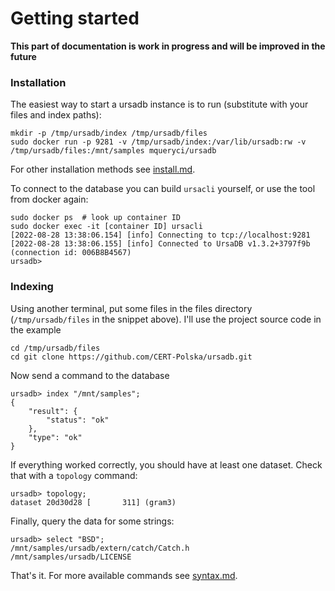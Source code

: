 # Getting started

**This part of documentation is work in progress and will be improved in the future**

### Installation

The easiest way to start a ursadb instance is to run (substitute with your files and index paths):

```
mkdir -p /tmp/ursadb/index /tmp/ursadb/files
sudo docker run -p 9281 -v /tmp/ursadb/index:/var/lib/ursadb:rw -v /tmp/ursadb/files:/mnt/samples mqueryci/ursadb
```

For other installation methods see [install.md](./install.md).

To connect to the database you can build `ursacli` yourself, or use the tool from docker again:

```
sudo docker ps  # look up container ID
sudo docker exec -it [container ID] ursacli
[2022-08-28 13:38:06.154] [info] Connecting to tcp://localhost:9281
[2022-08-28 13:38:06.155] [info] Connected to UrsaDB v1.3.2+3797f9b (connection id: 006B8B4567)
ursadb>
```

### Indexing

Using another terminal, put some files in the files directory (`/tmp/ursadb/files` in the snippet above).
I'll use the project source code in the example

```
cd /tmp/ursadb/files
cd git clone https://github.com/CERT-Polska/ursadb.git
```

Now send a command to the database

```
ursadb> index "/mnt/samples";
{
    "result": {
        "status": "ok"
    },
    "type": "ok"
}
```

If everything worked correctly, you should have at least one dataset. Check that with a `topology` command:

```
ursadb> topology;
dataset 20d30d28 [       311] (gram3)
```

Finally, query the data for some strings:

```
ursadb> select "BSD";
/mnt/samples/ursadb/extern/catch/Catch.h
/mnt/samples/ursadb/LICENSE
```

That's it. For more available commands see [syntax.md](./syntax.md).
